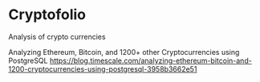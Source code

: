 # Cryptofolio
Analysis of crypto currencies

Analyzing Ethereum, Bitcoin, and 1200+ other Cryptocurrencies using PostgreSQL
https://blog.timescale.com/analyzing-ethereum-bitcoin-and-1200-cryptocurrencies-using-postgresql-3958b3662e51


